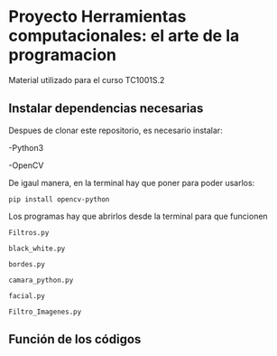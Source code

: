 # Proyecto Herramientas computacionales: el arte de la programacion

Material utilizado para el curso TC1001S.2


## Instalar dependencias necesarias

Despues de clonar este repositorio, es necesario instalar:

-Python3

-OpenCV

De igaul manera, en la terminal hay que poner para poder usarlos:

```pip install opencv-python```

Los programas hay que abrirlos desde la terminal para que funcionen

```Filtros.py```

```black_white.py```

```bordes.py```

```camara_python.py```

```facial.py```

```Filtro_Imagenes.py```

## Función de los códigos
